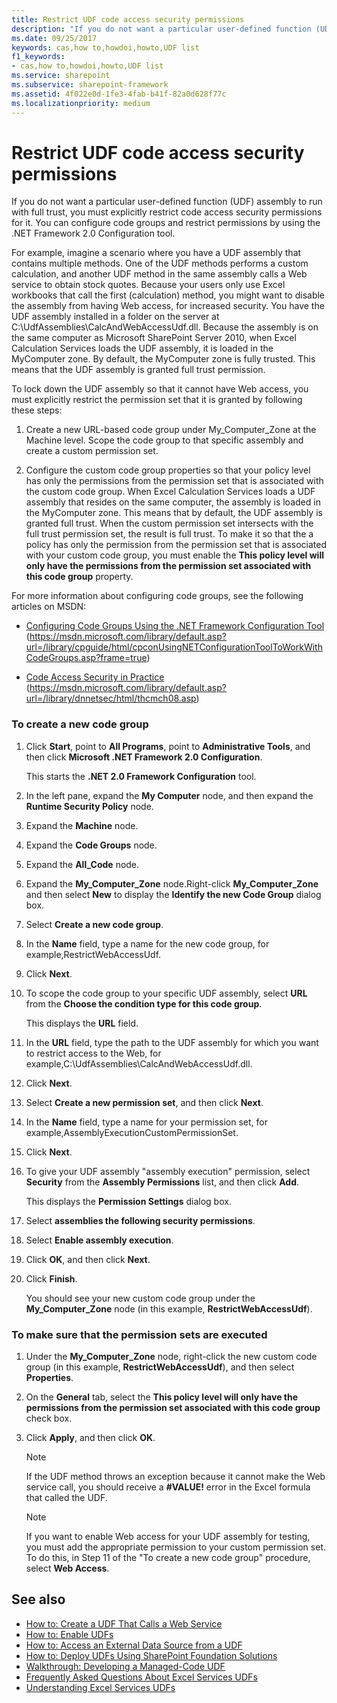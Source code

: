 ```yaml
---
title: Restrict UDF code access security permissions
description: "If you do not want a particular user-defined function (UDF) assembly to run with full trust, you must explicitly restrict code access security permissions for it."
ms.date: 09/25/2017
keywords: cas,how to,howdoi,howto,UDF list
f1_keywords:
- cas,how to,howdoi,howto,UDF list
ms.service: sharepoint
ms.subservice: sharepoint-framework
ms.assetid: 4f022e0d-1fe3-4fab-b41f-82a0d628f77c
ms.localizationpriority: medium
---
```



# Restrict UDF code access security permissions

If you do not want a particular user-defined function (UDF) assembly to run with full trust, you must explicitly restrict code access security permissions for it. You can configure code groups and restrict permissions by using the .NET Framework 2.0 Configuration tool. 
  
    
    

For example, imagine a scenario where you have a UDF assembly that contains multiple methods. One of the UDF methods performs a custom calculation, and another UDF method in the same assembly calls a Web service to obtain stock quotes. Because your users only use Excel workbooks that call the first (calculation) method, you might want to disable the assembly from having Web access, for increased security. 
You have the UDF assembly installed in a folder on the server at C:\\UdfAssemblies\\CalcAndWebAccessUdf.dll. Because the assembly is on the same computer as Microsoft SharePoint Server 2010, when Excel Calculation Services loads the UDF assembly, it is loaded in the MyComputer zone. By default, the MyComputer zone is fully trusted. This means that the UDF assembly is granted full trust permission. 
  
    
    

To lock down the UDF assembly so that it cannot have Web access, you must explicitly restrict the permission set that it is granted by following these steps:
1. Create a new URL-based code group under My_Computer_Zone at the Machine level. Scope the code group to that specific assembly and create a custom permission set.
    
  
2. Configure the custom code group properties so that your policy level has only the permissions from the permission set that is associated with the custom code group. When Excel Calculation Services loads a UDF assembly that resides on the same computer, the assembly is loaded in the MyComputer zone. This means that by default, the UDF assembly is granted full trust. When the custom permission set intersects with the full trust permission set, the result is full trust. To make it so that the a policy has only the permission from the permission set that is associated with your custom code group, you must enable the **This policy level will only have the permissions from the permission set associated with this code group** property.
    
  
For more information about configuring code groups, see the following articles on MSDN:
-  [Configuring Code Groups Using the .NET Framework Configuration Tool](https://msdn.microsoft.com/library/default.asp?url=/library/cpguide/html/cpconUsingNETConfigurationToolToWorkWithCodeGroups.asp?frame=true) (https://msdn.microsoft.com/library/default.asp?url=/library/cpguide/html/cpconUsingNETConfigurationToolToWorkWithCodeGroups.asp?frame=true)
    
  
-  [Code Access Security in Practice](https://msdn.microsoft.com/library/default.asp?url=/library/dnnetsec/html/thcmch08.asp) (https://msdn.microsoft.com/library/default.asp?url=/library/dnnetsec/html/thcmch08.asp)
    
  

### To create a new code group


1. Click **Start**, point to **All Programs**, point to **Administrative Tools**, and then click **Microsoft .NET Framework 2.0 Configuration**. 
    
    This starts the **.NET 2.0 Framework Configuration** tool.
    
  
2. In the left pane, expand the **My Computer** node, and then expand the **Runtime Security Policy** node.
    
  
3. Expand the **Machine** node.
    
  
4. Expand the **Code Groups** node.
    
  
5. Expand the **All_Code** node.
    
  
6. Expand the **My_Computer_Zone** node.Right-click **My_Computer_Zone** and then select **New** to display the **Identify the new Code Group** dialog box.
    
  
7. Select **Create a new code group**.
    
  
8. In the **Name** field, type a name for the new code group, for example,RestrictWebAccessUdf.
    
  
9. Click **Next**.
    
  
10. To scope the code group to your specific UDF assembly, select **URL** from the **Choose the condition type for this code group**. 
    
    This displays the **URL** field.
    
  
11. In the **URL** field, type the path to the UDF assembly for which you want to restrict access to the Web, for example,C:\\UdfAssemblies\\CalcAndWebAccessUdf.dll.
    
  
12. Click **Next**.
    
  
13. Select **Create a new permission set**, and then click **Next**.
    
  
14. In the **Name** field, type a name for your permission set, for example,AssemblyExecutionCustomPermissionSet.
    
  
15. Click **Next**.
    
  
16. To give your UDF assembly "assembly execution" permission, select **Security** from the **Assembly Permissions** list, and then click **Add**. 
    
    This displays the **Permission Settings** dialog box.
    
  
17. Select **assemblies the following security permissions**.
    
  
18. Select **Enable assembly execution**.
    
  
19. Click **OK**, and then click **Next**.
    
  
20. Click **Finish**. 
    
    You should see your new custom code group under the **My_Computer_Zone** node (in this example, **RestrictWebAccessUdf**).
    
  

### To make sure that the permission sets are executed


1. Under the **My_Computer_Zone** node, right-click the new custom code group (in this example, **RestrictWebAccessUdf**), and then select **Properties**. 
    
  
2. On the **General** tab, select the **This policy level will only have the permissions from the permission set associated with this code group** check box.
    
  
3. Click **Apply**, and then click **OK**.
    
    > [!NOTE]
    > If the UDF method throws an exception because it cannot make the Web service call, you should receive a **#VALUE!** error in the Excel formula that called the UDF.

    > [!NOTE]
    > If you want to enable Web access for your UDF assembly for testing, you must add the appropriate permission to your custom permission set. To do this, in Step 11 of the "To create a new code group" procedure, select **Web Access**. 

## See also

- [How to: Create a UDF That Calls a Web Service](how-to-create-a-udf-that-calls-a-web-service.md)
- [How to: Enable UDFs](how-to-enable-udfs.md)
- [How to: Access an External Data Source from a UDF](how-to-access-an-external-data-source-from-a-udf.md)
- [How to: Deploy UDFs Using SharePoint Foundation Solutions](how-to-deploy-udfs-using-sharepoint-foundation-solutions.md)
- [Walkthrough: Developing a Managed-Code UDF](walkthrough-developing-a-managed-code-udf.md)
- [Frequently Asked Questions About Excel Services UDFs](frequently-asked-questions-about-excel-services-udfs.yml)
- [Understanding Excel Services UDFs](understanding-excel-services-udfs.md)
